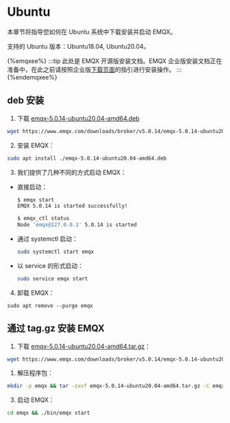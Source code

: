 # Ubuntu

本章节将指导您如何在 Ubuntu 系统中下载安装并启动 EMQX。

支持的 Ubuntu 版本：Ubuntu18.04, Ubuntu20.04。

{%emqxee%}
:::tip
此处是 EMQX 开源版安装文档。EMQX 企业版安装文档正在准备中，在此之前请按照企业版[下载页面](https://www.emqx.com/zh/try?product=enterprise)的指引进行安装操作。
:::
{%endemqxee%}

## deb 安装

1. 下载 [emqx-5.0.14-ubuntu20.04-amd64.deb](https://www.emqx.com/downloads/broker/v5.0.14/emqx-5.0.14-ubuntu20.04-amd64.deb)

```bash
wget https://www.emqx.com/downloads/broker/v5.0.14/emqx-5.0.14-ubuntu20.04-amd64.deb
```

2. 安装 EMQX：

```bash
sudo apt install ./emqx-5.0.14-ubuntu20.04-amd64.deb
```

3. 我们提供了几种不同的方式启动 EMQX：

- 直接启动：

  ```bash
  $ emqx start
  EMQX 5.0.14 is started successfully!

  $ emqx_ctl status
  Node 'emqx@127.0.0.1' 5.0.14 is started
  ```

- 通过 systemctl 启动：

  ```bash
  sudo systemctl start emqx
  ```

- 以 service 的形式启动：

  ```bash
  sudo service emqx start
  ```

4. 卸载 EMQX：

  ```shell
  sudo apt remove --purge emqx
  ```

## 通过 tag.gz 安装 EMQX

1. 下载 [emqx-5.0.14-ubuntu20.04-amd64.tar.gz](https://www.emqx.com/downloads/broker/v5.0.14/emqx-5.0.14-ubuntu20.04-amd64.tar.gz)：

```bash
wget https://www.emqx.com/downloads/broker/v5.0.14/emqx-5.0.14-ubuntu20.04-amd64.tar.gz
```

1. 解压程序包：

```bash
mkdir -p emqx && tar -zxvf emqx-5.0.14-ubuntu20.04-amd64.tar.gz -C emqx
```

3. 启动 EMQX：

```bash
cd emqx && ./bin/emqx start
```

